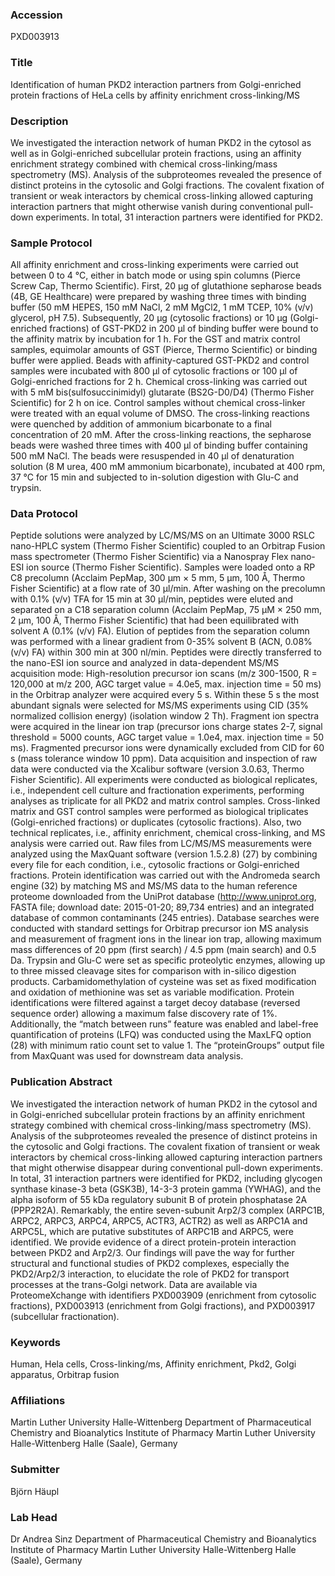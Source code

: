 ### Accession
PXD003913

### Title
Identification of human PKD2 interaction partners from Golgi-enriched protein fractions of HeLa cells by affinity enrichment cross-linking/MS

### Description
We investigated the interaction network of human PKD2 in the cytosol as well as in Golgi-enriched subcellular protein fractions, using an affinity enrichment strategy combined with chemical cross-linking/mass spectrometry (MS). Analysis of the subproteomes revealed the presence of distinct proteins in the cytosolic and Golgi fractions. The covalent fixation of transient or weak interactors by chemical cross-linking allowed capturing interaction partners that might otherwise vanish during conventional pull-down experiments. In total, 31 interaction partners were identified for PKD2.

### Sample Protocol
All affinity enrichment and cross-linking experiments were carried out between 0 to 4 °C, either in batch mode or using spin columns (Pierce Screw Cap, Thermo Scientific). First, 20 µg of glutathione sepharose beads (4B, GE Healthcare) were prepared by washing three times with binding buffer (50 mM HEPES, 150 mM NaCl, 2 mM MgCl2, 1 mM TCEP, 10% (v/v) glycerol, pH 7.5). Subsequently, 20 µg (cytosolic fractions) or 10 µg (Golgi-enriched fractions) of GST-PKD2 in 200 µl of binding buffer were bound to the affinity matrix by incubation for 1 h. For the GST and matrix control samples, equimolar amounts of GST (Pierce, Thermo Scientific) or binding buffer were applied. Beads with affinity-captured GST-PKD2 and control samples were incubated with 800 µl of cytosolic fractions or 100 µl of Golgi-enriched fractions for 2 h. Chemical cross-linking was carried out with 5 mM bis(sulfosuccinimidyl) glutarate (BS2G-D0/D4) (Thermo Fisher Scientific) for 2 h on ice. Control samples without chemical cross-linker were treated with an equal volume of DMSO. The cross-linking reactions were quenched by addition of ammonium bicarbonate to a final concentration of 20 mM. After the cross-linking reactions, the sepharose beads were washed three times with 400 µl of binding buffer containing 500 mM NaCl. The beads were resuspended in 40 µl of denaturation solution (8 M urea, 400 mM ammonium bicarbonate), incubated at 400 rpm, 37 °C for 15 min and subjected to in-solution digestion with Glu-C and trypsin.

### Data Protocol
Peptide solutions were analyzed by LC/MS/MS on an Ultimate 3000 RSLC nano-HPLC system (Thermo Fisher Scientific) coupled to an Orbitrap Fusion mass spectrometer (Thermo Fisher Scientific) via a Nanospray Flex nano-ESI ion source (Thermo Fisher Scientific). Samples were loaded onto a RP C8 precolumn (Acclaim PepMap, 300 μm × 5 mm, 5 μm, 100 Å, Thermo Fisher Scientific) at a flow rate of 30 µl/min. After washing on the precolumn with 0.1% (v/v) TFA for 15 min at 30 µl/min, peptides were eluted and separated on a C18 separation column (Acclaim PepMap, 75 μM × 250 mm, 2 μm, 100 Å, Thermo Fisher Scientific) that had been equilibrated with solvent A (0.1% (v/v) FA). Elution of peptides from the separation column was performed with a linear gradient from 0-35% solvent B (ACN, 0.08% (v/v) FA) within 300 min at 300 nl/min. Peptides were directly transferred to the nano-ESI ion source and analyzed in data-dependent MS/MS acquisition mode: High-resolution precursor ion scans (m/z 300-1500, R = 120,000 at m/z 200, AGC target value = 4.0e5, max. injection time = 50 ms) in the Orbitrap analyzer were acquired every 5 s. Within these 5 s the most abundant signals were selected for MS/MS experiments using CID (35% normalized collision energy) (isolation window 2 Th). Fragment ion spectra were acquired in the linear ion trap (precursor ions charge states 2-7, signal threshold = 5000 counts, AGC target value = 1.0e4, max. injection time = 50 ms). Fragmented precursor ions were dynamically excluded from CID for 60 s (mass tolerance window 10 ppm). Data acquisition and inspection of raw data were conducted via the Xcalibur software (version 3.0.63, Thermo Fisher Scientific). All experiments were conducted as biological replicates, i.e., independent cell culture and fractionation experiments, performing analyses as triplicate for all PKD2 and matrix control samples. Cross-linked matrix and GST control samples were performed as biological triplicates (Golgi-enriched fractions) or duplicates (cytosolic fractions). Also, two technical replicates, i.e., affinity enrichment, chemical cross-linking, and MS analysis were carried out. Raw files from LC/MS/MS measurements were analyzed using the MaxQuant software (version 1.5.2.8) (27) by combining every file for each condition, i.e., cytosolic fractions or Golgi-enriched fractions. Protein identification was carried out with the Andromeda search engine (32) by matching MS and MS/MS data to the human reference proteome downloaded from the UniProt database (http://www.uniprot.org, FASTA file; download date: 2015-01-20; 89,734 entries) and an integrated database of common contaminants (245 entries). Database searches were conducted with standard settings for Orbitrap precursor ion MS analysis and measurement of fragment ions in the linear ion trap, allowing maximum mass differences of 20 ppm (first search) / 4.5 ppm (main search) and 0.5 Da. Trypsin and Glu-C were set as specific proteolytic enzymes, allowing up to three missed cleavage sites for comparison with in-silico digestion products. Carbamidomethylation of cysteine was set as fixed modification and oxidation of methionine was set as variable modification. Protein identifications were filtered against a target decoy database (reversed sequence order) allowing a maximum false discovery rate of 1%. Additionally, the “match between runs” feature was enabled and label-free quantification of proteins (LFQ) was conducted using the MaxLFQ option (28) with minimum ratio count set to value 1. The “proteinGroups” output file from MaxQuant was used for downstream data analysis.

### Publication Abstract
We investigated the interaction network of human PKD2 in the cytosol and in Golgi-enriched subcellular protein fractions by an affinity enrichment strategy combined with chemical cross-linking/mass spectrometry (MS). Analysis of the subproteomes revealed the presence of distinct proteins in the cytosolic and Golgi fractions. The covalent fixation of transient or weak interactors by chemical cross-linking allowed capturing interaction partners that might otherwise disappear during conventional pull-down experiments. In total, 31 interaction partners were identified for PKD2, including glycogen synthase kinase-3 beta (GSK3B), 14-3-3 protein gamma (YWHAG), and the alpha isoform of 55 kDa regulatory subunit B of protein phosphatase 2A (PPP2R2A). Remarkably, the entire seven-subunit Arp2/3 complex (ARPC1B, ARPC2, ARPC3, ARPC4, ARPC5, ACTR3, ACTR2) as well as ARPC1A and ARPC5L, which are putative substitutes of ARPC1B and ARPC5, were identified. We provide evidence of a direct protein-protein interaction between PKD2 and Arp2/3. Our findings will pave the way for further structural and functional studies of PKD2 complexes, especially the PKD2/Arp2/3 interaction, to elucidate the role of PKD2 for transport processes at the trans-Golgi network. Data are available via ProteomeXchange with identifiers PXD003909 (enrichment from cytosolic fractions), PXD003913 (enrichment from Golgi fractions), and PXD003917 (subcellular fractionation).

### Keywords
Human, Hela cells, Cross-linking/ms, Affinity enrichment, Pkd2, Golgi apparatus, Orbitrap fusion

### Affiliations
Martin Luther University Halle-Wittenberg
Department of Pharmaceutical Chemistry and Bioanalytics Institute of Pharmacy Martin Luther University Halle-Wittenberg Halle (Saale), Germany

### Submitter
Björn Häupl

### Lab Head
Dr Andrea Sinz
Department of Pharmaceutical Chemistry and Bioanalytics Institute of Pharmacy Martin Luther University Halle-Wittenberg Halle (Saale), Germany


